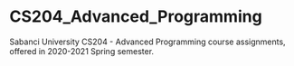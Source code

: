 # CS204_Advanced_Programming
 Sabanci University CS204 - Advanced Programming course assignments, offered in 2020-2021 Spring semester.
